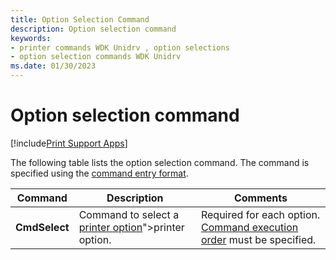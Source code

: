 ```yaml
---
title: Option Selection Command
description: Option selection command
keywords:
- printer commands WDK Unidrv , option selections
- option selection commands WDK Unidrv
ms.date: 01/30/2023
---
```


# Option selection command

[!include[Print Support Apps](../includes/print-support-apps.md)]

The following table lists the option selection command. The command is specified using the [command entry format](command-entry-format.md).

| Command | Description | Comments |
|--|--|--|
| **CmdSelect** | Command to select a [printer option](printer-options.md)">printer option. | Required for each option. [Command execution order](command-execution-order.md) must be specified. |
